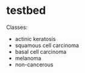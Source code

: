 # testbed

Classes:

* actinic keratosis
* squamous cell carcinoma
* basal cell carcinoma
* melanoma
* non-cancerous 
